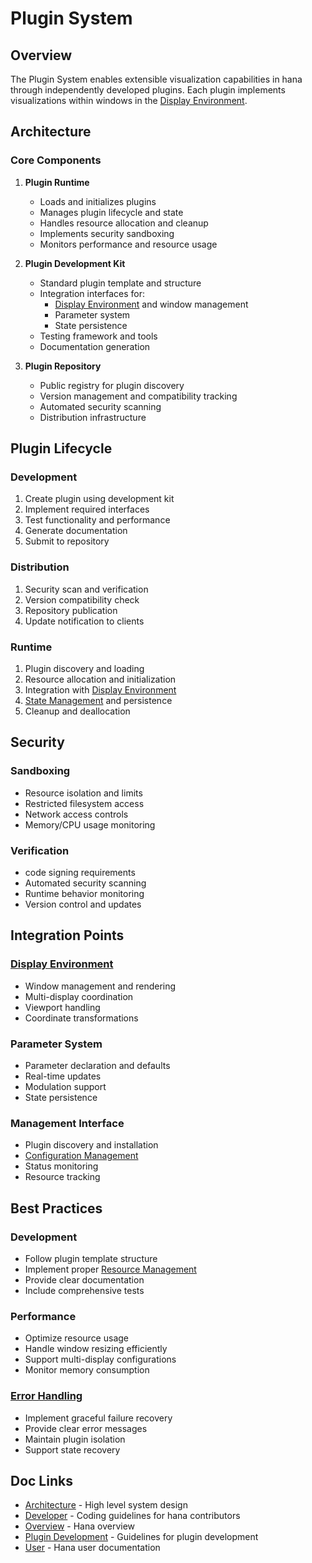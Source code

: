 # Plugin System

## Overview
The Plugin System enables extensible visualization capabilities in hana through 
independently developed plugins. Each plugin implements visualizations within
windows in the [Display Environment](./display.md).
## Architecture
### Core Components
1. **Plugin Runtime**
    - Loads and initializes plugins
    - Manages plugin lifecycle and state
    - Handles resource allocation and cleanup
    - Implements security sandboxing
    - Monitors performance and resource usage

2. **Plugin Development Kit**
    - Standard plugin template and structure
    - Integration interfaces for:
        - [Display Environment](./display.md) and window management
        - Parameter system
        - State persistence
    - Testing framework and tools
    - Documentation generation

3. **Plugin Repository**
    - Public registry for plugin discovery
    - Version management and compatibility tracking
    - Automated security scanning
    - Distribution infrastructure
## Plugin Lifecycle
### Development
1. Create plugin using development kit
2. Implement required interfaces
3. Test functionality and performance
4. Generate documentation
5. Submit to repository
### Distribution
1. Security scan and verification
2. Version compatibility check
3. Repository publication
4. Update notification to clients
### Runtime
1. Plugin discovery and loading
2. Resource allocation and initialization
3. Integration with [Display Environment](./display.md)
4. [State Management](./state.md) and persistence
5. Cleanup and deallocation
## Security
### Sandboxing
- Resource isolation and limits
- Restricted filesystem access
- Network access controls
- Memory/CPU usage monitoring
### Verification
- code signing requirements
- Automated security scanning
- Runtime behavior monitoring
- Version control and updates
## Integration Points
### [Display Environment](./display.md)
- Window management and rendering
- Multi-display coordination
- Viewport handling
- Coordinate transformations
### Parameter System
- Parameter declaration and defaults
- Real-time updates
- Modulation support
- State persistence
### Management Interface
- Plugin discovery and installation
- [Configuration Management](./configuration.md)
- Status monitoring
- Resource tracking
## Best Practices
### Development
- Follow plugin template structure
- Implement proper [Resource Management](./resource.md)
- Provide clear documentation
- Include comprehensive tests
### Performance
- Optimize resource usage
- Handle window resizing efficiently
- Support multi-display configurations
- Monitor memory consumption
### [Error Handling](./error_handling.md)
- Implement graceful failure recovery
- Provide clear error messages
- Maintain plugin isolation
- Support state recovery

## Doc Links
- [Architecture](README.md) - High level system design
- [Developer](../developer/README.md) - Coding guidelines for hana contributors
- [Overview](../../README.md) - Hana overview
- [Plugin Development](../plugins/README.md) - Guidelines for plugin development
- [User](../user/README.md) - Hana user documentation
